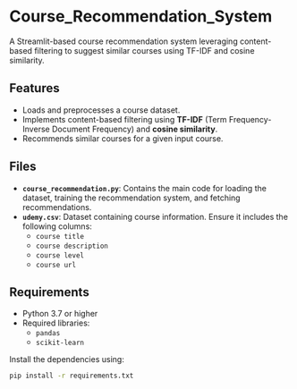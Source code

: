 # Course_Recommendation_System

A Streamlit-based course recommendation system leveraging content-based filtering to suggest similar courses using TF-IDF and cosine similarity.

## Features

- Loads and preprocesses a course dataset.
- Implements content-based filtering using **TF-IDF** (Term Frequency-Inverse Document Frequency) and **cosine similarity**.
- Recommends similar courses for a given input course.

## Files

- **`course_recommendation.py`**: Contains the main code for loading the dataset, training the recommendation system, and fetching recommendations.
- **`udemy.csv`**: Dataset containing course information. Ensure it includes the following columns:
  - `course title`
  - `course description`
  - `course level`
  - `course url`

## Requirements

- Python 3.7 or higher
- Required libraries:
  - `pandas`
  - `scikit-learn`

Install the dependencies using:
```bash
pip install -r requirements.txt

